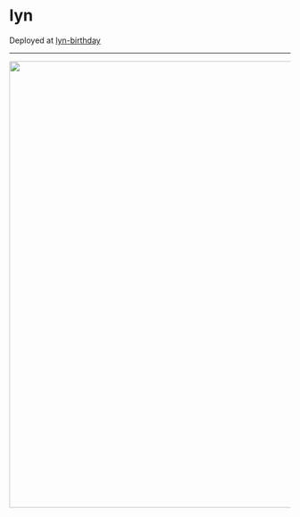 # lyn

Deployed at [lyn-birthday](https://lyn-birthday.vercel.app/)

----
<img src="https://user-images.githubusercontent.com/79160439/202052891-5b9f806c-5e11-424d-96fe-d32fd1199da4.png" height=800>
